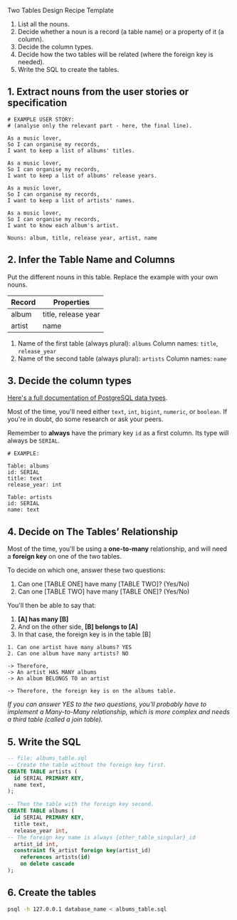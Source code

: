 Two Tables Design Recipe Template
1. List all the nouns.
2. Decide whether a noun is a record (a table name) or a property of it (a column).
3. Decide the column types.
4. Decide how the two tables will be related (where the foreign key is needed).
5. Write the SQL to create the tables.

## 1. Extract nouns from the user stories or specification
```
# EXAMPLE USER STORY:
# (analyse only the relevant part - here, the final line).

As a music lover,
So I can organise my records,
I want to keep a list of albums' titles.

As a music lover,
So I can organise my records,
I want to keep a list of albums' release years.

As a music lover,
So I can organise my records,
I want to keep a list of artists' names.

As a music lover,
So I can organise my records,
I want to know each album's artist.
```

```
Nouns: album, title, release year, artist, name
```

## 2. Infer the Table Name and Columns
Put the different nouns in this table. Replace the example with your own nouns.

| Record | Properties          |
|--------|---------------------|
| album  | title, release year |
| artist | name                |

1. Name of the first table (always plural): `albums` 
   Column names: `title`, `release_year`
2. Name of the second table (always plural): `artists` 
   Column names: `name`

## 3. Decide the column types
[Here's a full documentation of PostgreSQL data types](https://www.postgresql.org/docs/current/datatype.html).

Most of the time, you'll need either `text`, `int`, `bigint`, `numeric`, or `boolean`. If you're in doubt, do some research or ask your peers.

Remember to **always** have the primary key `id` as a first column. Its type will always be `SERIAL`.
```
# EXAMPLE:

Table: albums
id: SERIAL
title: text
release_year: int

Table: artists
id: SERIAL
name: text
```

## 4. Decide on The Tables’ Relationship
Most of the time, you'll be using a **one-to-many** relationship, and will need a **foreign key** on one of the two tables.

To decide on which one, answer these two questions:
1. Can one [TABLE ONE] have many [TABLE TWO]? (Yes/No)
2. Can one [TABLE TWO] have many [TABLE ONE]? (Yes/No)

You'll then be able to say that:
1. **[A] has many [B]**
2. And on the other side, **[B] belongs to [A]**
3. In that case, the foreign key is in the table [B]

```
1. Can one artist have many albums? YES
2. Can one album have many artists? NO

-> Therefore,
-> An artist HAS MANY albums
-> An album BELONGS TO an artist

-> Therefore, the foreign key is on the albums table.
```

*If you can answer YES to the two questions, you'll probably have to implement a Many-to-Many relationship, which is more complex and needs a third table (called a join table).*

## 5. Write the SQL
```sql
-- file: albums_table.sql
-- Create the table without the foreign key first.
CREATE TABLE artists (
  id SERIAL PRIMARY KEY,
  name text,
);

-- Then the table with the foreign key second.
CREATE TABLE albums (
  id SERIAL PRIMARY KEY,
  title text,
  release_year int,
-- The foreign key name is always {other_table_singular}_id
  artist_id int,
  constraint fk_artist foreign key(artist_id)
    references artists(id)
    on delete cascade
);
```

## 6. Create the tables
```bash
psql -h 127.0.0.1 database_name < albums_table.sql
```

